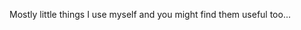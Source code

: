 Mostly little things I use myself and you might find them useful too...
<!---
fuxoft/fuxoft is a ✨ special ✨ repository because its `README.md` (this file) appears on your GitHub profile.
You can click the Preview link to take a look at your changes.
--->
